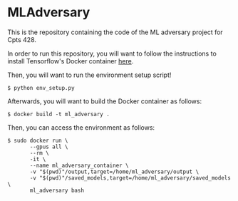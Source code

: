 # MLAdversary

This is the repository containing the code of the ML adversary project for Cpts 428.

In order to run this repository, you will want to follow the instructions to install Tensorflow's Docker container [here](https://www.tensorflow.org/install/docker). 

Then, you will want to run the environment setup script!

`$ python env_setup.py`

Afterwards, you will want to build the Docker container as follows:

`$ docker build -t ml_adversary .`

Then, you can access the environment as follows:

```
$ sudo docker run \ 
       --gpus all \
       --rm \ 
       -it \
       --name ml_adversary_container \
       -v "$(pwd)"/output,target=/home/ml_adversary/output \
       -v "$(pwd)"/saved_models,target=/home/ml_adversary/saved_models \
       ml_adversary bash
```
